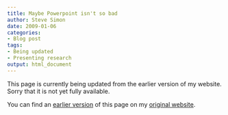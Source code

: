 ```yaml
---
title: Maybe Powerpoint isn't so bad 
author: Steve Simon
date: 2009-01-06
categories:
- Blog post
tags:
- Being updated
- Presenting research 
output: html_document
---
```


This page is currently being updated from the earlier version of my website. Sorry that it is not yet fully available.

<!---More--->

You can find an [earlier version][sim1] of this page on my [original website][sim2].

[sim1]: http://www.pmean.com/09/PowerpointDefense.html
[sim2]: http://www.pmean.com/original_site.html
